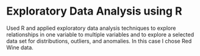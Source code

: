 # Exploratory Data Analysis using R
Used R and applied exploratory data analysis techniques to explore relationships in one variable to multiple variables and to explore a selected data set for distributions, outliers, and anomalies. In this case I chose Red Wine data. 
